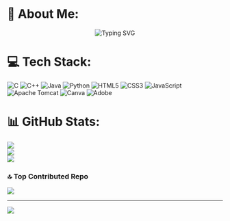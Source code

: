 # 💫 About Me:
<p align="center">
  <img src="https://readme-typing-svg.demolab.com?font=Montserrat&size=24&pause=100&color=F7F7F7&center=true&vCenter=true&width=800&lines=I’m+Vaishali,+Growing+with+Technology+🌱;Exploring+the+world+of+tech+with+curiosity+and+creativity!+💻✨&pause=1000" alt="Typing SVG" />
</p>




# 💻 Tech Stack:
![C](https://img.shields.io/badge/c-%2300599C.svg?style=flat&logo=c&logoColor=white) ![C++](https://img.shields.io/badge/c++-%2300599C.svg?style=flat&logo=c%2B%2B&logoColor=white) ![Java](https://img.shields.io/badge/java-%23ED8B00.svg?style=flat&logo=openjdk&logoColor=white) ![Python](https://img.shields.io/badge/python-3670A0?style=flat&logo=python&logoColor=ffdd54) ![HTML5](https://img.shields.io/badge/html5-%23E34F26.svg?style=flat&logo=html5&logoColor=white) ![CSS3](https://img.shields.io/badge/css3-%231572B6.svg?style=flat&logo=css3&logoColor=white) ![JavaScript](https://img.shields.io/badge/javascript-%23323330.svg?style=flat&logo=javascript&logoColor=%23F7DF1E) ![Apache Tomcat](https://img.shields.io/badge/apache%20tomcat-%23F8DC75.svg?style=flat&logo=apache-tomcat&logoColor=black) ![Canva](https://img.shields.io/badge/Canva-%2300C4CC.svg?style=flat&logo=Canva&logoColor=white) ![Adobe](https://img.shields.io/badge/adobe-%23FF0000.svg?style=flat&logo=adobe&logoColor=white)

# 📊 GitHub Stats:
![](https://github-readme-stats.vercel.app/api?username=vaishh11&theme=gotham&hide_border=false&include_all_commits=true&count_private=true)<br/>
![](https://github-readme-streak-stats.herokuapp.com/?user=vaishh11&theme=gotham&hide_border=false)<br/>
![](https://github-readme-stats.vercel.app/api/top-langs/?username=vaishh11&theme=gotham&hide_border=false&include_all_commits=true&count_private=true&layout=compact)

### 🔝 Top Contributed Repo
![](https://github-contributor-stats.vercel.app/api?username=vaishh11&limit=5&theme=gotham&combine_all_yearly_contributions=true)

---
[![](https://visitcount.itsvg.in/api?id=vaishh11&icon=5&color=9)](https://visitcount.itsvg.in)

<!-- Proudly created with GPRM ( https://gprm.itsvg.in ) -->



